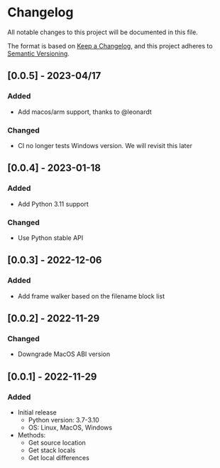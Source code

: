 # Changelog
All notable changes to this project will be documented in this file.

The format is based on [Keep a Changelog](https://keepachangelog.com/en/1.0.0/),
and this project adheres to [Semantic Versioning](https://semver.org/spec/v2.0.0.html).

## [0.0.5] - 2023-04/17
### Added
- Add macos/arm support, thanks to @leonardt

### Changed
- CI no longer tests Windows version. We will revisit this later

## [0.0.4] - 2023-01-18
### Added
- Add Python 3.11 support

### Changed
- Use Python stable API

## [0.0.3] - 2022-12-06

### Added
- Add frame walker based on the filename block list

## [0.0.2] - 2022-11-29

### Changed
- Downgrade MacOS ABI version


## [0.0.1] - 2022-11-29

### Added
- Initial release
    - Python version: 3.7-3.10
    - OS: Linux, MacOS, Windows
- Methods:
    - Get source location
    - Get stack locals
    - Get local differences

